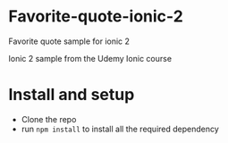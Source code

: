 # Favorite-quote-ionic-2
Favorite quote sample for ionic 2

Ionic 2 sample from the Udemy Ionic course

# Install and setup

 - Clone the repo
 - run `npm install` to install all the required dependency
